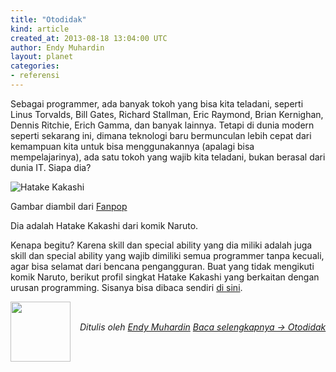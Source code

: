 ```yaml
---
title: "Otodidak"
kind: article
created_at: 2013-08-18 13:04:00 UTC
author: Endy Muhardin
layout: planet
categories:
- referensi
---
```

<p>Sebagai programmer, ada banyak tokoh yang bisa kita teladani, seperti Linus Torvalds, Bill Gates, Richard Stallman, Eric Raymond, Brian Kernighan, Dennis Ritchie, Erich Gamma, dan banyak lainnya. Tetapi di dunia modern seperti sekarang ini, dimana teknologi baru bermunculan lebih cepat dari kemampuan kita untuk bisa menggunakannya (apalagi bisa mempelajarinya), ada satu tokoh yang wajib kita teladani, bukan berasal dari dunia IT. Siapa dia?</p>

<p><img src="http://software.endy.muhardin.com/images/uploads/2013/08/otodidak/hatake-kakashi.jpg" title="Hatake Kakashi" ></p>

<p>Gambar diambil dari <a href="http://www.fanpop.com/clubs/kakashi/images/18899114/title/kakashi-hatake-screencap">Fanpop</a></p>

<p>Dia adalah Hatake Kakashi dari komik Naruto.</p>

<p>Kenapa begitu? Karena skill dan special ability yang dia miliki adalah juga skill dan special ability yang wajib dimiliki semua programmer tanpa kecuali, agar bisa selamat dari bencana pengangguran. Buat yang tidak mengikuti komik Naruto, berikut profil singkat Hatake Kakashi yang berkaitan dengan urusan programming. Sisanya bisa dibaca sendiri <a href="http://naruto.wikia.com/wiki/Kakashi_Hatake">di sini</a>.</p>


<div class="author">
  <img src="http://www.gravatar.com/avatar/31694bbf42349c6b6adfe893bb1e19d8.png" style="width: 96px; height: 96;">
  <span style="position: absolute; padding: 32px 15px;">
    <i>Ditulis oleh <a href="http://about.me/endy.muhardin">Endy Muhardin</a> 
    <a class="more-link" href="http://software.endy.muhardin.com/life/otodidak/">Baca selengkapnya &rarr; Otodidak</a></i>
  </span>
</div>
